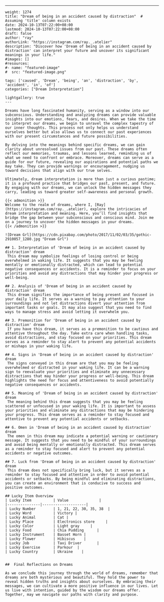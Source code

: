 ---
    weight: 1274
    title: "Dream of being in an accident caused by distraction"  # Assuming 'title' column exists
    date: 2024-10-13T07:22:00+08:00
    lastmod: 2024-10-13T07:22:00+08:00
    draft: false
    author: "ray"
    authorLink: "https://instagram.com/ray._.atelier"
    description: "Discover how 'Dream of being in an accident caused by distraction' can interpret your future and uncover its significant meanings in your life."
    #images: []
    #resources:
    #- name: "featured-image"
    #  src: "featured-image.png"
    
    tags: ['caused', 'Dream', 'being', 'an', 'distraction', 'by', 'accident', 'in', 'of']
    categories: ["Dream Interpretation"]
    
    lightgallery: true
    ---
    
    Dreams have long fascinated humanity, serving as a window into our subconscious. Understanding and analyzing dreams can provide valuable insights into our emotions, fears, and desires. When we take the time to interpret our dreams, we begin to unravel the complex tapestry of our inner thoughts. This process not only helps us understand ourselves better but also allows us to connect our past experiences with our present circumstances and future possibilities.
    
    By delving into the meanings behind specific dreams, we can gain clarity about unresolved issues from our past. These dreams often reflect our memories, traumas, and lessons learned, reminding us of what we need to confront or embrace. Moreover, dreams can serve as a guide for our future, revealing our aspirations and potential paths we may take. They can provide warnings or encouragement, nudging us toward decisions that align with our true selves.
    
    Ultimately, dream interpretation is more than just a curious pastime; it is a profound practice that bridges our past, present, and future. By engaging with our dreams, we can unlock the hidden messages they carry, leading us toward greater self-awareness and personal growth.
    
    {{< admonition >}}
    Welcome to the realm of dreams, where I, [Ray](https://instagram.com/ray._.atelier), explore the intricacies of dream interpretation and meaning. Here, you’ll find insights that bridge the gap between your subconscious and conscious mind. Join me on a journey to uncover the hidden messages in your dreams.
    {{< /admonition >}}
    
    ![Dream Grl](https://cdn.pixabay.com/photo/2017/11/02/03/35/gothic-2910057_1280.jpg "Dream Grl")
    
    ## 1. Interpretation of 'Dream of being in an accident caused by distraction' dream
     This dream may symbolize feelings of losing control or being overwhelmed in waking life. It suggests that you may be feeling mentally or emotionally distracted, which can lead to potential negative consequences or accidents. It is a reminder to focus on your priorities and avoid any distractions that may hinder your progress or well-being.
    
    ## 2. Analysis of 'Dream of being in an accident caused by distraction' dream
     This dream signifies the importance of being present and focused in your daily life. It serves as a warning to pay attention to your surroundings and not let distractions divert your attention from important tasks or goals. It may also suggest that you need to find ways to manage stress and avoid letting it overwhelm you.
    
    ## 3. Premonition for 'Dream of being in an accident caused by distraction' dream
     If you have this dream, it serves as a premonition to be cautious and attentive throughout the day. Take extra care when handling tasks, avoid distractions, and stay focused on your priorities. This dream serves as a reminder to stay alert to prevent any potential accidents or mishaps in your waking life.
    
    ## 4. Signs in 'Dream of being in an accident caused by distraction' dream
     The signs conveyed in this dream are that you may be feeling overwhelmed or distracted in your waking life. It can be a warning sign to reevaluate your priorities and eliminate any unnecessary distractions that may hinder your progress or well-being. This dream highlights the need for focus and attentiveness to avoid potentially negative consequences or accidents.
    
    ## 5. Meaning of 'Dream of being in an accident caused by distraction' dream
     The meaning behind this dream suggests that you may be feeling scattered or unfocused in your waking life. It is important to assess your priorities and eliminate any distractions that may be hindering your progress. This dream serves as a reminder to stay focused and attentive to prevent any potential accidents or setbacks.
    
    ## 6. Omen in 'Dream of being in an accident caused by distraction' dream
     The omen in this dream may indicate a potential warning or cautionary message. It suggests that you need to be mindful of your surroundings and avoid being mentally or emotionally distracted. This dream serves as a reminder to stay focused and alert to prevent any potential accidents or negative outcomes.
    
    ## 7. Luck from 'Dream of being in an accident caused by distraction' dream
     This dream does not specifically bring luck, but it serves as a reminder to stay focused and attentive in order to avoid potential accidents or setbacks. By being mindful and eliminating distractions, you can create an environment that is conducive to success and positive outcomes.
    
    ## Lucky Item Overview
    | Lucky Item          | Value              |
    |---------------|--------------------|
    | Lucky Number        | 1, 21, 22, 30, 35, 38  |
    | Lucky Word          | Victory |
    | Lucky Animal        | Cat |
    | Lucky Place         | Electronics store     |
    | Lucky Color         | Light gray     |
    | Lucky Food          | Chia Pudding      |
    | Lucky Instrument    | Basset Horn |
    | Lucky Flower        | Hibiscus    |
    | Lucky Job           | Taxi Driver       |
    | Lucky Exercise      | Parkour  |
    | Lucky Country       | Ukraine    |
    
    
    ##  Final Reflections on Dreams
    
    As we conclude this journey through the world of dreams, remember that dreams are both mysterious and beautiful. They hold the power to reveal hidden truths and insights about ourselves. By embracing their messages, we can cultivate a more positive influence in our lives. Let us live with intention, guided by the wisdom our dreams offer. Together, may we navigate our paths with clarity and purpose.
    